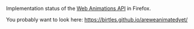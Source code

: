 Implementation status of the [Web Animations API](http://w3c.github.io/web-animations/) in Firefox.

You probably want to look here: https://birtles.github.io/areweanimatedyet/
